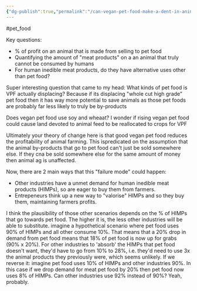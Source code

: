 ```yaml
---
{"dg-publish":true,"permalink":"/can-vegan-pet-food-make-a-dent-in-animal-ag-q/","tags":["animal_feed"],"created":"2025-10-23T17:42:43.025+01:00","updated":"2025-10-23T19:18:51.101+01:00"}
---
```


#pet_food 

Key questions:

- % of profit on an animal that is made from selling to pet food  
- Quantifying the amount of "meat products" on a an animal that truly cannot be consumed by humans  
- For human inedible meat products, do they have alternative uses other than pet food?

Super interesting question that came to my head: What kinds of pet food is VPF actually displacing? Because if its displacing "whole cut high grade" pet food then it has way more potential to save animals as those pet foods are probably far less likely to truly be by-products

Does vegan pet food use soy and wheaat? I wonder if rising vegan pet food could cause land devoted to animal feed to be reallocated to crops for VPF

Ultimately your theory of change here is that good vegan pet food reduces the profitability of animal farming. This ispredicated on the assumption that the animal by-products that go to pet food can't just be sold somewhere else. If they cna be sold somewhere else for the same amount of money then animal ag is unaffected.

Now, there are 2 main ways that this "failure mode" could happen:  

- Other industries have a unmet demand for human inedible meat products (HIMPs), so are eager to buy them from farmers.  
- Entrepeneurs think up a new way to "valorise" HIMPs and so they buy them, maintaining farmers profits.

I think the plausibility of those other scenarios depends on the % of HIMPs that go towards pet food. The higher it is, the less other industries will be able to substitute. imagine a hypothetical scenario where pet food uses 90% of HIMPs and all other consume 10%. That means that a 20% drop in demand from pet food means that 18% of pet food is now up for grabs (90% x 20%). For other industries to 'absorb' the HIMPs that pet food doesn't want, they'd have to go from 10% to 28%, i.e. they'd need to use 3x the animal products they previously were, which seems unlikely. If we reverse it: imagine pet food uses 10% of HIMPs and other industries 90%. In this case if we drop demand for meat pet food by 20% then pet food now uses 8% of HIMPs. Can other industries use 92% instead of 90%? Yeah, probably.